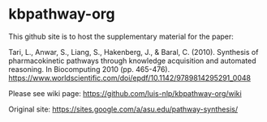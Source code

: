 # kbpathway-org
This github site is to host the supplementary material for the paper:

Tari, L., Anwar, S., Liang, S., Hakenberg, J., & Baral, C. (2010). Synthesis of pharmacokinetic pathways through knowledge acquisition and automated reasoning. In Biocomputing 2010 (pp. 465-476).
https://www.worldscientific.com/doi/epdf/10.1142/9789814295291_0048

Please see wiki page: https://github.com/luis-nlp/kbpathway-org/wiki

Original site: https://sites.google.com/a/asu.edu/pathway-synthesis/
